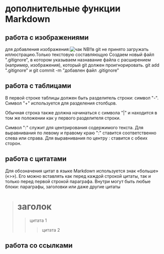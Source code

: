 # дополнительные функции Markdown

## работа с изображениями
для добавления изображения:![чак](чак.jpg)
NB!!в git не принято загружать иллюстрацию.Только текстовую составляющую
Создаем новый файл ".gitignore", в котором указываем назнавание файла с расширением (например, изображения), который git должен проигнорировать. git add ".gitignore" и git commit -m "добавлен файл .gitignore"
## работа с таблицами
В первой строке таблицы должен быть разделитель строки: символ "-". Символ "+" используется для разделения столбцов.

Обычная строка также должна начинаться с символа "|" и находится в том же положении как у первого разделителя строки.

Символ ":" служит для центрирования содержимого текста. Для выравнивания по левому и правому краю ":" ставится соответственно слева или справа. Для выравнивания по центру : ставится с обеих сторон.
## работа с цитатами
Для обозначения цитат в языке Markdown используется знак «больше» («>»). Его можно вставлять как перед каждой строкой цитаты, так и только перед первой строкой параграфа. Внутри могут быть любые блоки: параграфы, заголовки или даже другие цитаты
> # заголок
>> цитата 1
>>> цитата 2
## работа со ссылками

